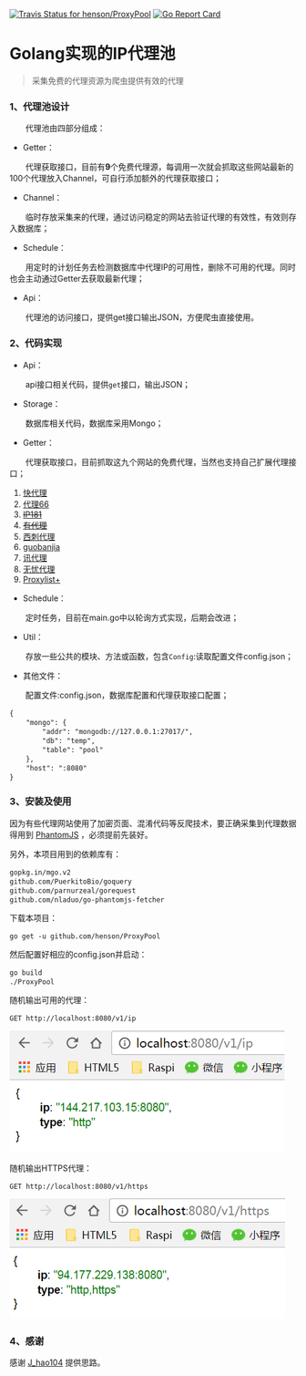 [![Travis Status for henson/ProxyPool](https://travis-ci.org/henson/ProxyPool.svg?branch=master)](https://travis-ci.org/henson/ProxyPool) [![Go Report Card](https://goreportcard.com/badge/github.com/henson/ProxyPool)](https://goreportcard.com/report/github.com/henson/ProxyPool)

# Golang实现的IP代理池

> 采集免费的代理资源为爬虫提供有效的代理


### 1、代理池设计

　　代理池由四部分组成：

* Getter：

　　代理获取接口，目前有**9**个免费代理源，每调用一次就会抓取这些网站最新的100个代理放入Channel，可自行添加额外的代理获取接口；

* Channel：

　　临时存放采集来的代理，通过访问稳定的网站去验证代理的有效性，有效则存入数据库；

* Schedule：

　　用定时的计划任务去检测数据库中代理IP的可用性，删除不可用的代理。同时也会主动通过Getter去获取最新代理；

* Api：

　　代理池的访问接口，提供get接口输出JSON，方便爬虫直接使用。

### 2、代码实现

* Api：

　　api接口相关代码，提供`get`接口，输出JSON；

* Storage：

　　数据库相关代码，数据库采用Mongo；

* Getter：

　　代理获取接口，目前抓取这九个网站的免费代理，当然也支持自己扩展代理接口；

1. [快代理](http://www.kuaidaili.com)
2. [代理66](http://www.66ip.cn)
3. ~~[IP181](http://www.ip181.com)~~
4. ~~[有代理](http://www.youdaili.net/Daili/http/)~~
5. [西刺代理](http://www.xicidaili.com/nn/)
6. [guobanjia](http://www.goubanjia.com/free/gngn/index)
7. [讯代理](http://www.xdaili.cn/freeproxy.html)
8. [无忧代理](http://www.data5u.com/free/index.shtml)
9. [Proxylist+](https://list.proxylistplus.com)

* Schedule：

　　定时任务，目前在main.go中以轮询方式实现，后期会改进；

* Util：

　　存放一些公共的模块、方法或函数，包含`Config`:读取配置文件config.json；

* 其他文件：

　　配置文件:config.json，数据库配置和代理获取接口配置；

```
{
    "mongo": {
        "addr": "mongodb://127.0.0.1:27017/",
        "db": "temp",
        "table": "pool"
    },
    "host": ":8080"
}
```

### 3、安装及使用

因为有些代理网站使用了加密页面、混淆代码等反爬技术，要正确采集到代理数据得用到 [PhantomJS](http://phantomjs.org/) ，必须提前先装好。

另外，本项目用到的依赖库有：
```
gopkg.in/mgo.v2
github.com/PuerkitoBio/goquery
github.com/parnurzeal/gorequest
github.com/nladuo/go-phantomjs-fetcher
```

下载本项目：
```
go get -u github.com/henson/ProxyPool
```

然后配置好相应的config.json并启动：
```
go build
./ProxyPool
```

随机输出可用的代理：
```
GET http://localhost:8080/v1/ip
```
![HTTP](pics/http.png)

随机输出HTTPS代理：
```
GET http://localhost:8080/v1/https
```
![HTTPS](pics/https.png)

### 4、感谢

感谢 [J_hao104](https://github.com/jhao104/proxy_pool) 提供思路。